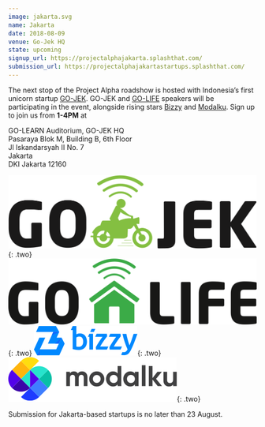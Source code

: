 ```yaml
---
image: jakarta.svg
name: Jakarta
date: 2018-08-09
venue: Go-Jek HQ
state: upcoming
signup_url: https://projectalphajakarta.splashthat.com/
submission_url: https://projectalphajakartastartups.splashthat.com/
---
```


The next stop of the Project Alpha roadshow is hosted with Indonesia’s first unicorn startup [GO-JEK](https://www.go-jek.com/). GO-JEK and [GO-LIFE](https://www.go-jek.com/go-life/) speakers will be participating in the event, alongside rising stars [Bizzy](https://www.bizzy.co.id/) and [Modalku](https://modalku.co.id/). Sign up to join us from **1-4PM** at

GO-LEARN Auditorium, GO-JEK HQ  
Pasaraya Blok M, Building B, 6th Floor  
Jl Iskandarsyah II No. 7  
Jakarta  
DKI Jakarta 12160

[![GoJek](/assets/wordmark-gojek.svg)](https://www.go-jek.com/){: .two}
[![GoLife](/assets/wordmark-golife.svg)](https://www.go-jek.com/go-life/){: .two}
[![Bizzy](/assets/wordmark-bizzi.svg)](https://www.bizzy.co.id/){: .two}
[![Modalku](/assets/wordmark-modalku.svg)](https://modalku.co.id/){: .two}

Submission for Jakarta-based startups is no later than 23 August.
